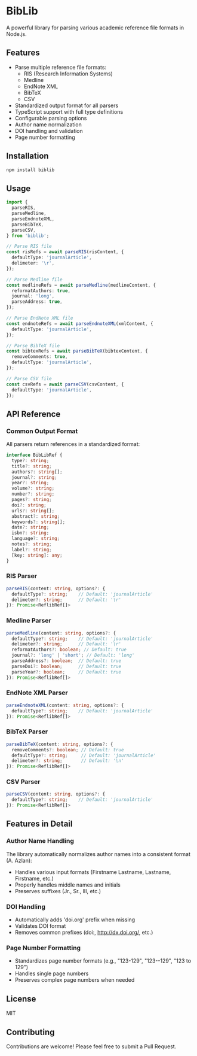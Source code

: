 # BibLib

A powerful library for parsing various academic reference file formats in Node.js.

## Features

- Parse multiple reference file formats:
  - RIS (Research Information Systems)
  - Medline
  - EndNote XML
  - BibTeX
  - CSV
- Standardized output format for all parsers
- TypeScript support with full type definitions
- Configurable parsing options
- Author name normalization
- DOI handling and validation
- Page number formatting

## Installation

```bash
npm install biblib
```

## Usage

```typescript
import {
  parseRIS,
  parseMedline,
  parseEndnoteXML,
  parseBibTeX,
  parseCSV,
} from 'biblib';

// Parse RIS file
const risRefs = await parseRIS(risContent, {
  defaultType: 'journalArticle',
  delimeter: '\r',
});

// Parse Medline file
const medlineRefs = await parseMedline(medlineContent, {
  reformatAuthors: true,
  journal: 'long',
  parseAddress: true,
});

// Parse EndNote XML file
const endnoteRefs = await parseEndnoteXML(xmlContent, {
  defaultType: 'journalArticle',
});

// Parse BibTeX file
const bibtexRefs = await parseBibTeX(bibtexContent, {
  removeComments: true,
  defaultType: 'journalArticle',
});

// Parse CSV file
const csvRefs = await parseCSV(csvContent, {
  defaultType: 'journalArticle',
});
```

## API Reference

### Common Output Format

All parsers return references in a standardized format:

```typescript
interface BibLibRef {
  type?: string;
  title?: string;
  authors?: string[];
  journal?: string;
  year?: string;
  volume?: string;
  number?: string;
  pages?: string;
  doi?: string;
  urls?: string[];
  abstract?: string;
  keywords?: string[];
  date?: string;
  isbn?: string;
  language?: string;
  notes?: string;
  label?: string;
  [key: string]: any;
}
```

### RIS Parser

```typescript
parseRIS(content: string, options?: {
  defaultType?: string;    // Default: 'journalArticle'
  delimeter?: string;      // Default: '\r'
}): Promise<ReflibRef[]>
```

### Medline Parser

```typescript
parseMedline(content: string, options?: {
  defaultType?: string;    // Default: 'journalArticle'
  delimeter?: string;      // Default: '\r'
  reformatAuthors?: boolean; // Default: true
  journal?: 'long' | 'short'; // Default: 'long'
  parseAddress?: boolean;  // Default: true
  parseDoi?: boolean;      // Default: true
  parseYear?: boolean;     // Default: true
}): Promise<ReflibRef[]>
```

### EndNote XML Parser

```typescript
parseEndnoteXML(content: string, options?: {
  defaultType?: string;    // Default: 'journalArticle'
}): Promise<ReflibRef[]>
```

### BibTeX Parser

```typescript
parseBibTeX(content: string, options?: {
  removeComments?: boolean; // Default: true
  defaultType?: string;     // Default: 'journalArticle'
  delimeter?: string;       // Default: '\n'
}): Promise<ReflibRef[]>
```

### CSV Parser

```typescript
parseCSV(content: string, options?: {
  defaultType?: string;    // Default: 'journalArticle'
}): Promise<ReflibRef[]>
```

## Features in Detail

### Author Name Handling

The library automatically normalizes author names into a consistent format (A. Azlan):

- Handles various input formats (Firstname Lastname, Lastname, Firstname, etc.)
- Properly handles middle names and initials
- Preserves suffixes (Jr., Sr., III, etc.)

### DOI Handling

- Automatically adds 'doi.org' prefix when missing
- Validates DOI format
- Removes common prefixes (doi:, http://dx.doi.org/, etc.)

### Page Number Formatting

- Standardizes page number formats (e.g., "123-129", "123--129", "123 to 129")
- Handles single page numbers
- Preserves complex page numbers when needed

## License

MIT

## Contributing

Contributions are welcome! Please feel free to submit a Pull Request.
